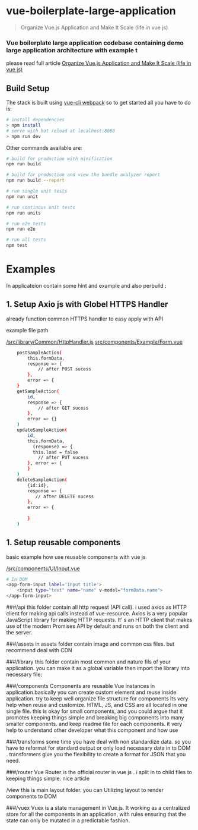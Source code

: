 # vue-boilerplate-large-application
> Organize Vue.js Application and Make It Scale (life in vue js)

### Vue boilerplate large application  codebase containing demo large application architecture with example t

please read full article 
[Organize Vue.js Application and Make It Scale (life in vue js)](https://medium.com/@channasmcs/organize-vue-js-application-and-make-it-scale-life-in-vue-js-28a40cb94dfe)

## Build Setup

The stack is built using [vue-cli webpack](https://github.com/vuejs-templates/webpack) so to get started all you have to do is:
``` bash
# install dependencies
> npm install
# serve with hot reload at localhost:8080
> npm run dev
```

Other commands available are:
``` bash
# build for production with minification
npm run build

# build for production and view the bundle analyzer report
npm run build --report

# run single unit tests
npm run unit

# run continous unit tests
npm run units

# run e2e tests
npm run e2e

# run all tests
npm test
```

# Examples
In applicateion contain some hint and example and also perbuild :

## 1. Setup Axio js with Globel HTTPS Handler 
already function common HTTPS handler to easy apply with API

 example file path   
 
[ /src/library/Common/HttpHandler.js](https://github.com/vuejs-templates/webpack)
[ src/components/Example/Form.vue](https://github.com/channasmcs/vue-boilerplate-large-application/blob/master/src/components/Example/Form.vue)
   
    
``` bash
    postSampleAction(
        this.formData,
        response => {
            // after POST sucess 
        },
        error => {
    }
    getSampleAction(
        id,
        response => {
            // after GET sucess     
        },
        error => {}
    )
    updateSampleAction(
        id,
        this.formData,
          (response) => {
          this.load = false
            // after PUT sucess
        }, error => {
        }
    )
    deleteSampleAction(
        {id:id},
        response => {
           // after DELETE sucess   
        },
        error => {
             
        }
    )
```

## 1. Setup reusable components
basic example how use reusable components with vue js

[ /src/components/UI/Input.vue](https://github.com/channasmcs/vue-boilerplate-large-application/blob/master/src/components/UI/Input.vue)

``` bash
# In DOM 
<app-form-input label='Input title'>
    <input type="text" name="name" v-model="formData.name">
</app-form-input>
```

###/api
this folder contain all http request (API call). i used axios as HTTP client for making api calls instead of vue-resource. Axios is a very popular JavaScript library for making HTTP requests. It’ s an HTTP client that makes use of the modern Promises API by default and runs on both the client and the server.

###/assets
in assets folder contain image and common css files. but recommend deal with CDN

###/library
this folder contain most common and nature fils of your application. you can make it as a global variable then import the library into necessary file:


###/components
Components are reusable Vue instances in application.basically you can create custom element and reuse inside application. try to keep well organize file structure for components its very help when reuse and customize. HTML, JS, and CSS are all located in one single file. this is okay for small components, and you could argue that it promotes keeping things simple and breaking big components into many smaller components. and keep readme file for each components. it very help to understand other developer what this component and how use


###/transforms
some time you have deal with non standardize data. so you have to reformat for standard output or only load necessary data in to DOM . transformers give you the flexibility to create a format for JSON that you need.

###/router
Vue Router is the official router in vue js . i split in to child files to keeping things simple. nice article

/view
this is main layout folder. you can Utilizing layout to render components to DOM

###/vuex
Vuex is a state management in Vue.js. It working as a centralized store for all the components in an application, with rules ensuring that the state can only be mutated in a predictable fashion.

